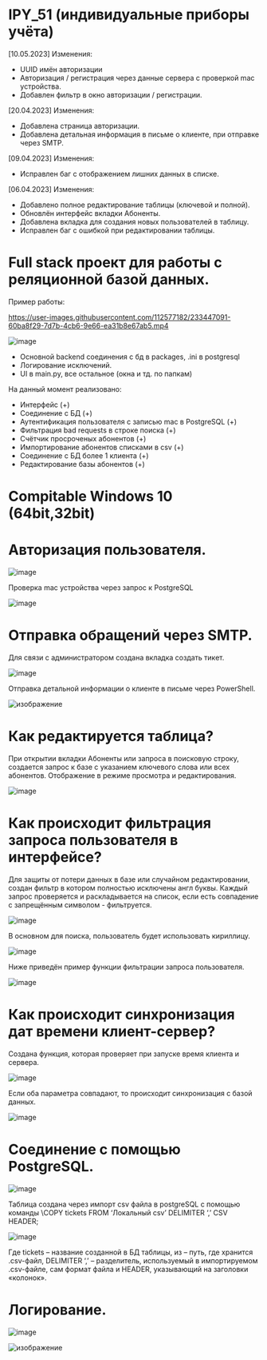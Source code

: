 # IPY_51 (индивидуальные приборы учёта)

 [10.05.2023] Изменения:
 - UUID имён авторизации
 - Авторизация / регистрация через данные сервера с проверкой mac устройства.
 - Добавлен фильтр в окно авторизации / регистрации.
 
 [20.04.2023] Изменения:
 - Добавлена страница авторизации.
 - Добавлена детальная информация в письме о клиенте, при отправке через SMTP.

 [09.04.2023] Изменения:
 - Исправлен баг с отображением лишних данных в списке.
 
 [06.04.2023] Изменения:
 - Добавлено полное редактирование таблицы (ключевой и полной).
 - Обновлён интерфейс вкладки Абоненты.
 - Добавлена вкладка для создания новых пользователей в таблицу.
 - Исправлен баг с ошибкой при редактировании таблицы.

# Full stack проект для работы с реляционной базой данных.
Пример работы:

https://user-images.githubusercontent.com/112577182/233447091-60ba8f29-7d7b-4cb6-9e66-ea31b8e67ab5.mp4

![image](https://user-images.githubusercontent.com/112577182/225367670-4f3b8674-92c4-498d-a0da-c1d9459e2b1c.png)

- Основной backend соединения с бд в packages, .ini в postgresql
- Логирование исключений.
- UI в main.py, все остальное (окна и тд. по папкам)

На данный момент реализовано:
- Интерфейс (+)
- Соединение с БД (+)
- Аутентификация пользователя с записью mac в PostgreSQL (+)
- Фильтрация bad requests в строке поиска (+)
- Счётчик просроченых абонентов (+)
- Импортирование абонентов списками в csv (+)
- Соединение с БД более 1 клиента (+)
- Редактирование базы абонентов (+)

# Compitable Windows 10 (64bit,32bit)

# Авторизация пользователя.

![image](https://user-images.githubusercontent.com/112577182/233430025-0094ed12-30b3-40ca-a016-8938598120e5.png)

Проверка mac устройства через запрос к PostgreSQL

![image](https://user-images.githubusercontent.com/112577182/233848483-75f93ed1-0030-4ec9-b9a9-632e9cbac6e0.png)

# Отправка обращений через SMTP.
Для связи с администратором создана вкладка создать тикет.

![image](https://user-images.githubusercontent.com/112577182/230735335-ca86148a-b506-4b8e-8a48-e5b5da9fd9d2.png)

Отправка детальной информации о клиенте в письме через PowerShell.

![изображение](https://user-images.githubusercontent.com/112577182/233072684-89bd432a-752a-4f6a-93d3-83f2af6e6910.png)

# Как редактируется таблица?

При открытии вкладки Абоненты или запроса в поисковую строку, создается запрос к базе с указанием ключевого слова или всех абонентов.
Отображение в режиме просмотра и редактирования.

![image](https://user-images.githubusercontent.com/112577182/230734926-b5335b59-2cf4-4497-a3cf-6094f0c24070.png)

# Как происходит фильтрация запроса пользователя в интерфейсе?

Для защиты от потери данных в базе или случайном редактировании, создан фильтр в котором полностью исключены англ буквы. 
Каждый запрос проверяется и раскладывается на список, если есть совпадение с запрещённым символом - фильтруется.

![image](https://user-images.githubusercontent.com/112577182/230734572-88fc62cb-184f-4866-8486-a26d9f00ab3d.png)

В основном для поиска, пользователь будет использовать кириллицу.

![image](https://user-images.githubusercontent.com/112577182/230734764-b8b43b41-0534-4a97-83cc-b0214e571db7.png)

Ниже приведён пример функции фильтрации запроса пользователя.

![image](https://user-images.githubusercontent.com/112577182/230734645-40c5d608-587f-4cea-95d0-eb9ae13a8c39.png)

# Как происходит синхронизация дат времени клиент-сервер?
Создана функция, которая проверяет при запуске время клиента и сервера.

![image](https://user-images.githubusercontent.com/112577182/230734425-cac69818-f4c1-4158-a44d-a916a6e6371e.png)

Если оба параметра совпадают, то происходит синхронизация с базой данных.

![image](https://user-images.githubusercontent.com/112577182/230734344-f30db470-ccc8-4019-bf93-e08f95c61b99.png)


# Соединение с помощью PostgreSQL.

![image](https://user-images.githubusercontent.com/112577182/230734023-d70e0ee4-c4b1-4f67-a975-0b653f9b64ee.png)

Таблица создана через импорт csv файла в postgreSQL
c помощью команды \COPY tickets FROM ‘Локальный csv’ DELIMITER ‘,’ CSV HEADER;

![image](https://user-images.githubusercontent.com/112577182/230734130-592dd931-fc74-4ddc-ba42-88ce245ea321.png)

Где tickets – название созданной в БД таблицы, из – путь, где хранится  .csv-файл, DELIMITER ‘,’ – разделитель, используемый в импортируемом .csv-файле, сам формат файла и HEADER, указывающий на заголовки «колонок».

# Логирование.
![image](https://user-images.githubusercontent.com/112577182/230735446-c98dcdf4-995f-4828-8fa3-feb2b79f962b.png)

![изображение](https://user-images.githubusercontent.com/112577182/233073098-e551148a-c2d1-4b0d-afdd-d67d028ff411.png)

